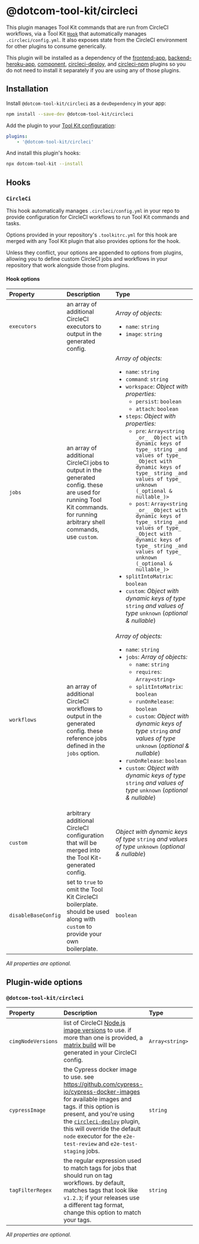# @dotcom-tool-kit/circleci

This plugin manages Tool Kit commands that are run from CircleCI workflows, via a Tool Kit [`Hook`](#hooks) that automatically manages `.circleci/config.yml`. It also exposes state from the CircleCI environment for other plugins to consume generically.

This plugin will be installed as a dependency of the [frontend-app](https://github.com/Financial-Times/dotcom-tool-kit/tree/main/plugins/frontend-app), [backend-heroku-app](https://github.com/Financial-Times/dotcom-tool-kit/tree/main/plugins/backend-heroku-app), [component](https://github.com/Financial-Times/dotcom-tool-kit/tree/main/plugins/component), [circleci-deploy](https://github.com/Financial-Times/dotcom-tool-kit/tree/main/plugins/circleci-deploy), and [circleci-npm](https://github.com/Financial-Times/dotcom-tool-kit/tree/main/plugins/circleci-npm) plugins so you do not need to install it separately if you are using any of those plugins.

## Installation

Install `@dotcom-tool-kit/circleci` as a `devDependency` in your app:

```sh
npm install --save-dev @dotcom-tool-kit/circleci
```

Add the plugin to your [Tool Kit configuration](https://github.com/financial-times/dotcom-tool-kit/blob/main/readme.md#configuration):

```yaml
plugins:
	- '@dotcom-tool-kit/circleci'
```

And install this plugin's hooks:

```sh
npx dotcom-tool-kit --install
```

<!-- begin autogenerated docs -->
## Hooks

### `CircleCi`

This hook automatically manages `.circleci/config.yml` in your repo to provide configuration for CircleCI workflows to run Tool Kit commands and tasks.

Options provided in your repository's `.toolkitrc.yml` for this hook are merged with any Tool Kit plugin that also provides options for the hook.

Unless they conflict, your options are appended to options from plugins, allowing you to define custom CircleCI jobs and workflows in your repository that work alongside those from plugins.
#### Hook options

| Property            | Description                                                                                                                                                               | Type                                                                                                                                                                                                                                                                                                                                                                                                                                                                                                                                                                                                                                                                                                                                                                                                                        |
| :------------------ | :------------------------------------------------------------------------------------------------------------------------------------------------------------------------ | :-------------------------------------------------------------------------------------------------------------------------------------------------------------------------------------------------------------------------------------------------------------------------------------------------------------------------------------------------------------------------------------------------------------------------------------------------------------------------------------------------------------------------------------------------------------------------------------------------------------------------------------------------------------------------------------------------------------------------------------------------------------------------------------------------------------------------- |
| `executors`         | an array of additional CircleCI executors to output in the generated config.                                                                                              | _Array of objects:_<br /><ul><li>`name`: `string`</li><li>`image`: `string`</li></ul>                                                                                                                                                                                                                                                                                                                                                                                                                                                                                                                                                                                                                                                                                                                                       |
| `jobs`              | an array of additional CircleCI jobs to output in the generated config. these are used for running Tool Kit commands. for running arbitrary shell commands, use `custom`. | _Array of objects:_<br /><ul><li>`name`: `string`</li><li>`command`: `string`</li><li>`workspace`: _Object with properties:_<ul><li>`persist`: `boolean`</li><li>`attach`: `boolean`</li></ul></li><li>`steps`: _Object with properties:_<ul><li>`pre`: `Array<string _or_ _Object with dynamic keys of type_ string _and values of type_ _Object with dynamic keys of type_ string _and values of type_ unknown (_optional & nullable_)>`</li><li>`post`: `Array<string _or_ _Object with dynamic keys of type_ string _and values of type_ _Object with dynamic keys of type_ string _and values of type_ unknown (_optional & nullable_)>`</li></ul></li><li>`splitIntoMatrix`: `boolean`</li><li>`custom`: _Object with dynamic keys of type_ `string` _and values of type_ `unknown` (_optional & nullable_)</li></ul> |
| `workflows`         | an array of additional CircleCI workflows to output in the generated config. these reference jobs defined in the `jobs` option.                                           | _Array of objects:_<br /><ul><li>`name`: `string`</li><li>`jobs`: _Array of objects:_<br /><ul><li>`name`: `string`</li><li>`requires`: `Array<string>`</li><li>`splitIntoMatrix`: `boolean`</li><li>`runOnRelease`: `boolean`</li><li>`custom`: _Object with dynamic keys of type_ `string` _and values of type_ `unknown` (_optional & nullable_)</li></ul></li><li>`runOnRelease`: `boolean`</li><li>`custom`: _Object with dynamic keys of type_ `string` _and values of type_ `unknown` (_optional & nullable_)</li></ul>                                                                                                                                                                                                                                                                                              |
| `custom`            | arbitrary additional CircleCI configuration that will be merged into the Tool Kit-generated config.                                                                       | _Object with dynamic keys of type_ `string` _and values of type_ `unknown` (_optional & nullable_)                                                                                                                                                                                                                                                                                                                                                                                                                                                                                                                                                                                                                                                                                                                          |
| `disableBaseConfig` | set to `true` to omit the Tool Kit CircleCI boilerplate. should be used along with `custom` to provide your own boilerplate.                                              | `boolean`                                                                                                                                                                                                                                                                                                                                                                                                                                                                                                                                                                                                                                                                                                                                                                                                                   |

_All properties are optional._

## Plugin-wide options

### `@dotcom-tool-kit/circleci`

| Property           | Description                                                                                                                                                                                                                                                                                                                   | Type            | Default                     |
| :----------------- | :---------------------------------------------------------------------------------------------------------------------------------------------------------------------------------------------------------------------------------------------------------------------------------------------------------------------------- | :-------------- | :-------------------------- |
| `cimgNodeVersions` | list of CircleCI [Node.js image versions](https://circleci.com/developer/images/image/cimg/node) to use. if more than one is provided, a [matrix build](https://circleci.com/docs/using-matrix-jobs/) will be generated in your CircleCI config.                                                                              | `Array<string>` | `["18.19-browsers"]`        |
| `cypressImage`     | the Cypress docker image to use. see https://github.com/cypress-io/cypress-docker-images for available images and tags. if this option is present, and you're using the [`circleci-deploy`](../circleci-deploy) plugin, this will override the default `node` executor for the `e2e-test-review` and `e2e-test-staging` jobs. | `string`        |                             |
| `tagFilterRegex`   | the regular expression used to match tags for jobs that should run on tag workflows. by default, matches tags that look like `v1.2.3`; if your releases use a different tag format, change this option to match your tags.                                                                                                    | `string`        | `'/^v\d+\.\d+\.\d+(-.+)?/'` |

_All properties are optional._
<!-- end autogenerated docs -->
